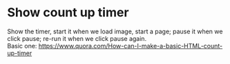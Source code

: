 # Show count up timer    
Show the timer, start it when we load image, start a page; pause it when we click pause; re-run it when we click pause again.   
Basic one: https://www.quora.com/How-can-I-make-a-basic-HTML-count-up-timer    
